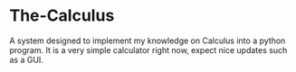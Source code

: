 # The-Calculus
A system designed to implement my knowledge on Calculus into a python program.
It is a very simple calculator right now, expect nice updates such as a GUI.